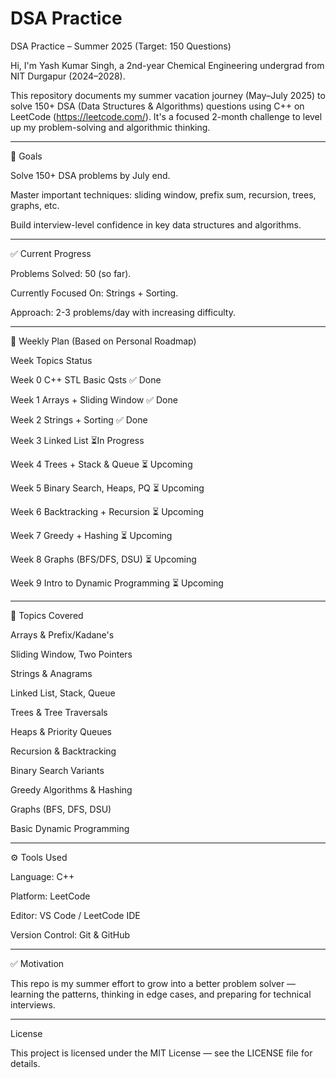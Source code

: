 # DSA Practice

DSA Practice – Summer 2025 (Target: 150 Questions)

Hi, I'm Yash Kumar Singh, a 2nd-year Chemical Engineering undergrad from NIT Durgapur (2024–2028).

This repository documents my summer vacation journey (May–July 2025) to solve 150+ DSA (Data Structures & Algorithms) questions using C++ on LeetCode (https://leetcode.com/).
It's a focused 2-month challenge to level up my problem-solving and algorithmic thinking.


---

🎯 Goals

Solve 150+ DSA problems by July end.

Master important techniques: sliding window, prefix sum, recursion, trees, graphs, etc.

Build interview-level confidence in key data structures and algorithms.



---

✅ Current Progress

Problems Solved: 50 (so far).

Currently Focused On:  Strings + Sorting.

Approach: 2-3 problems/day with increasing difficulty.


---

🧭 Weekly Plan (Based on Personal Roadmap)

Week	     Topics	                       Status

Week 0 	C++ STL Basic Qsts  	          ✅ Done

Week 1  Arrays + Sliding Window	        ✅ Done

Week 2  Strings + Sorting	              ✅ Done

Week 3 Linked List                	   ⏳In Progress

Week 4 Trees + Stack & Queue	         ⏳ Upcoming

Week 5 Binary Search, Heaps, PQ	       ⏳ Upcoming

Week 6 Backtracking + Recursion	       ⏳ Upcoming

Week 7 Greedy + Hashing	               ⏳ Upcoming

Week 8 Graphs (BFS/DFS, DSU)	         ⏳ Upcoming

Week 9 Intro to Dynamic Programming	   ⏳ Upcoming



---

🧠 Topics Covered

Arrays & Prefix/Kadane's

Sliding Window, Two Pointers

Strings & Anagrams

Linked List, Stack, Queue

Trees & Tree Traversals

Heaps & Priority Queues

Recursion & Backtracking

Binary Search Variants

Greedy Algorithms & Hashing

Graphs (BFS, DFS, DSU)

Basic Dynamic Programming



---


⚙ Tools Used

Language: C++

Platform: LeetCode

Editor: VS Code / LeetCode IDE

Version Control: Git & GitHub



---

✅ Motivation

This repo is my summer effort to grow into a better problem solver — learning the patterns, thinking in edge cases, and preparing for technical interviews.


---

License

This project is licensed under the MIT License — see the LICENSE file for details.
